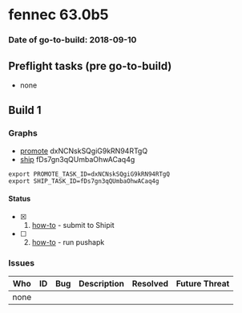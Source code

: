 # fennec 63.0b5

### Date of go-to-build: 2018-09-10

## Preflight tasks (pre go-to-build)
- none

## Build 1  

### Graphs
* [promote](https://tools.taskcluster.net/push-inspector/#/dxNCNskSQgiG9kRN94RTgQ) dxNCNskSQgiG9kRN94RTgQ
* [ship](https://tools.taskcluster.net/push-inspector/#/fDs7gn3qQUmbaOhwACaq4g) fDs7gn3qQUmbaOhwACaq4g
```
export PROMOTE_TASK_ID=dxNCNskSQgiG9kRN94RTgQ
export SHIP_TASK_ID=fDs7gn3qQUmbaOhwACaq4g
```


#### Status
- [x] 1.  [how-to](https://wiki.mozilla.org/Release:Release_Automation_on_Mercurial:Starting_a_Release#Submit_to_Ship_It)  - submit to Shipit
- [ ] 2.  [how-to](https://github.com/mozilla-releng/releasewarrior-2.0/blob/master/docs/release-promotion/mobile/howto.md)  - run pushapk

### Issues
| Who                 | ID               | Bug                                                                 | Description                | Resolved                | Future Threat                |
| ------------------- | ---------------- | ------------------------------------------------------------------- | -------------------------- | ----------------------- | ---------------------------- |
| none | | | | | |

